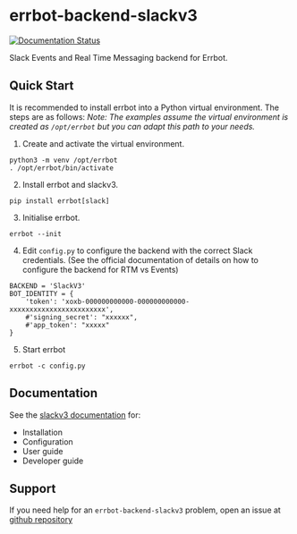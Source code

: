# errbot-backend-slackv3

[![Documentation Status](https://readthedocs.org/projects/err-backend-slackv3/badge/?version=latest)](https://err-backend-slackv3.readthedocs.io/en/latest/?badge=latest)

Slack Events and Real Time Messaging backend for Errbot.

## Quick Start

It is recommended to install errbot into a Python virtual environment.  The steps are as follows:
_Note: The examples assume the virtual environment is created as `/opt/errbot` but you can adapt this path to your needs._

1. Create and activate the virtual environment.

```
python3 -m venv /opt/errbot
. /opt/errbot/bin/activate
```

2. Install errbot and slackv3.
```
pip install errbot[slack]
```

3. Initialise errbot.
```
errbot --init
```

4. Edit `config.py` to configure the backend with the correct Slack credentials. (See the official documentation of details on how to configure the backend for RTM vs Events)
```
BACKEND = 'SlackV3'
BOT_IDENTITY = {
    'token': 'xoxb-000000000000-000000000000-xxxxxxxxxxxxxxxxxxxxxxxx',
    #'signing_secret': "xxxxxx",
    #'app_token': "xxxxx"
}
```

5. Start errbot
```
errbot -c config.py
```

## Documentation

See the [slackv3 documentation](https://err-backend-slackv3.readthedocs.io/en/latest/) for:
 - Installation
 - Configuration
 - User guide
 - Developer guide

## Support

If you need help for an `errbot-backend-slackv3` problem, open an issue at [github repository](https://github.com/errbotio/err-backend-slackv3)
